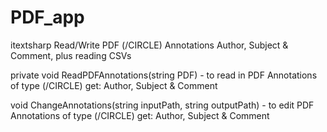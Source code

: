 # PDF_app
itextsharp Read/Write PDF (/CIRCLE) Annotations Author, Subject &amp; Comment, plus reading CSVs

private void ReadPDFAnnotations(string PDF) - to read in PDF Annotations of type (/CIRCLE) get: Author, Subject &amp; Comment

void ChangeAnnotations(string inputPath, string outputPath) - to edit PDF Annotations of type (/CIRCLE) get: Author, Subject &amp; Comment
